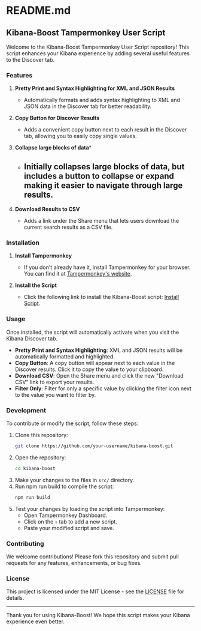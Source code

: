 # README.md

## Kibana-Boost Tampermonkey User Script

Welcome to the Kibana-Boost Tampermonkey User Script repository! This script enhances your Kibana experience by adding several useful features to the Discover tab.

### Features

1. **Pretty Print and Syntax Highlighting for XML and JSON Results**
    - Automatically formats and adds syntax highlighting to XML and JSON data in the Discover tab for better readability.

2. **Copy Button for Discover Results**
    - Adds a convenient copy button next to each result in the Discover tab, allowing you to easily copy single values.

3. **Collapse large blocks of data***
    - Initially collapses large blocks of data, but includes a button to collapse or expand making it easier to navigate through large results.
        - 
4. **Download Results to CSV**
    - Adds a link under the Share menu that lets users download the current search results as a CSV file.

### Installation

1. **Install Tampermonkey**
    - If you don't already have it, install Tampermonkey for your browser. You can find it at [Tampermonkey's website](https://www.tampermonkey.net/).

2. **Install the Script**
    - Click the following link to install the Kibana-Boost script: [Install Script](https://github.com/tleish/kibana-boost/raw/main/dist/kibana_boost.user.js).

### Usage

Once installed, the script will automatically activate when you visit the Kibana Discover tab.

- **Pretty Print and Syntax Highlighting**: XML and JSON results will be automatically formatted and highlighted.
- **Copy Button**: A copy button will appear next to each value in the Discover results. Click it to copy the value to your clipboard.
- **Download CSV**: Open the Share menu and click the new "Download CSV" link to export your results.
- **Filter Only**: Filter for only a specific value by clicking the filter icon next to the value you want to filter by.

### Development

To contribute or modify the script, follow these steps:

1. Clone this repository:
    ```bash
    git clone https://github.com/your-username/kibana-boost.git
    ```
2. Open the repository:
    ```bash
    cd kibana-boost
    ```
3. Make your changes to the files in `src/` directory.
4. Run npm run build to compile the script:
    ```bash
    npm run build
    ```
4. Test your changes by loading the script into Tampermonkey:
    - Open Tampermonkey Dashboard.
    - Click on the `+` tab to add a new script.
    - Paste your modified script and save.

### Contributing

We welcome contributions! Please fork this repository and submit pull requests for any features, enhancements, or bug fixes.

### License

This project is licensed under the MIT License - see the [LICENSE](LICENSE) file for details.

---

Thank you for using Kibana-Boost! We hope this script makes your Kibana experience even better.
